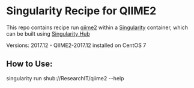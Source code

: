 # Singularity Recipe for QIIME2

This repo contains recipe run [qiime2](https://qiime2.org) within a
[Singularity](https://singularity.lbl.gov/) container, which can be built
using [Singularity Hub](https://singularity-hub.org/)

Versions:
2017.12 - QIIME2-2017.12 installed on CentOS 7

## How to Use:
singularity run shub://ResearchIT/qiime2 --help
